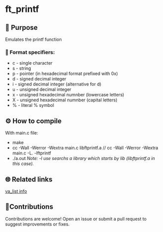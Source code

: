 # ft_printf

## 🚀 Purpose
Emulates the printf function

### 📜 Format specifiers:
* c - single character
* s - string
* p - pointer (in hexadecimal format prefixed with 0x)
* d - signed decimal integer
* i - signed decimal integer (alternative for d)
* u - unsigned decimal integer
* x - unsigned hexadecimal numnber (lowercase letters)
* X - unsigned hexadecimal numnber (capital letters)
* % - literal % symbol

## ⚙️ How to compile
With main.c file:
* make
* cc -Wall -Werror -Wextra main.c libftprintf.a // cc -Wall -Werror -Wextra main.c -L. -lftprintf
* ./a.out
  *Note: -l use searchs a library which starts by lib (libftprintf.a in this case).*

## 🌐 Related links
[va_list info](https://hackernoon.com/what-is-va_list-in-c-exploring-the-secrets-of-ft_printf)


##  🤝Contributions
Contributions are welcome! Open an issue or submit a pull request to suggest improvements or fixes.
